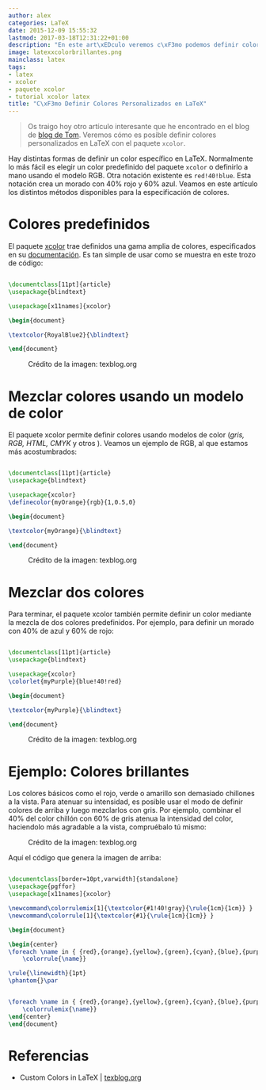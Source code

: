 ```yaml
---
author: alex
categories: LaTeX
date: 2015-12-09 15:55:32
lastmod: 2017-03-18T12:31:22+01:00
description: "En este art\xEDculo veremos c\xF3mo podemos definir colores personalizados  en LateX usando el paquete xcolor."
image: latexxcolorbrillantes.png
mainclass: latex
tags:
- latex
- xcolor
- paquete xcolor
- tutorial xcolor latex
title: "C\xF3mo Definir Colores Personalizados en LaTeX"
---
```


<figure>
<amp-img sizes="(min-width: 300px) 300px, 100vw" on="tap:lightbox1" role="button" tabindex="0" layout="responsive" src="/img/2013/05/latex_logo.png" title="C\xF3mo Definir Colores Personalizados en LaTeX" alt="C\xF3mo Definir Colores Personalizados en LaTeX" width="300px" height="114px" />
</figure>

> Os traigo hoy otro artículo interesante que he encontrado en el blog de <a href="http://texblog.org" target="_blank" title="http://texblog.org">blog de Tom</a>. Veremos cómo es posible definir colores personalizados en LaTeX con el paquete `xcolor`.


<!--more--><!--ad-->

Hay distintas formas de definir un color específico en LaTeX. Normalmente lo más fácil es elegir un color predefinido del paquete `xcolor` o definirlo a mano usando el modelo RGB. Otra notación existente es `red!40!blue`. Esta notación crea un morado con 40% rojo y 60% azul. Veamos en este artículo los distintos métodos disponibles para la especificación de colores.

# Colores predefinidos

El paquete <a href="http://mirrors.ctan.org/macros/latex/contrib/xcolor/xcolor.pdf" target="_blank" title="">xcolor</a> trae definidos una gama amplia de colores, especificados en su <a href="http://mirrors.ctan.org/macros/latex/contrib/xcolor/xcolor.pdf" target="_blank" title="Documentación xcolor">documentación</a>. Es tan simple de usar como se muestra en este trozo de código:

```latex

\documentclass[11pt]{article}
\usepackage{blindtext}

\usepackage[x11names]{xcolor}

\begin{document}

\textcolor{RoyalBlue2}{\blindtext}

\end{document}

```

<figure>
<a href="/img/xcolorlatex1.png"><amp-img sizes="(min-width: 300px) 300px, 100vw" on="tap:lightbox1" role="button" tabindex="0" layout="responsive" src="/img/xcolorlatex1.png" title="C\xF3mo Definir Colores Personalizados en LaTeX" alt="C\xF3mo Definir Colores Personalizados en LaTeX" width="300px" height="154px" /></a>
<span class="image-credit">Crédito de la imagen: texblog.org</span>
</figure>

# Mezclar colores usando un modelo de color

El paquete xcolor permite definir colores usando modelos de color (_gris, RGB, HTML, CMYK_ y otros ). Veamos un ejemplo de RGB, al que estamos más acostumbrados:

```latex

\documentclass[11pt]{article}
\usepackage{blindtext}

\usepackage{xcolor}
\definecolor{myOrange}{rgb}{1,0.5,0}

\begin{document}

\textcolor{myOrange}{\blindtext}

\end{document}

```

<figure>
<a href="/img/xcolorlatex2.png"><amp-img sizes="(min-width: 300px) 300px, 100vw" on="tap:lightbox1" role="button" tabindex="0" layout="responsive" src="/img/xcolorlatex2.png" title="C\xF3mo Definir Colores Personalizados en LaTeX" alt="C\xF3mo Definir Colores Personalizados en LaTeX" width="300px" height="142px" /></a>
<span class="image-credit">Crédito de la imagen: texblog.org</span>
</figure>

# Mezclar dos colores

Para terminar, el paquete xcolor también permite definir un color mediante la mezcla de dos colores predefinidos. Por ejemplo, para definir un morado con 40% de azul y 60% de rojo:

```latex

\documentclass[11pt]{article}
\usepackage{blindtext}

\usepackage{xcolor}
\colorlet{myPurple}{blue!40!red}

\begin{document}

\textcolor{myPurple}{\blindtext}

\end{document}

```

<figure>
<a href="/img/xcolorlatex3.png"><amp-img sizes="(min-width: 300px) 300px, 100vw" on="tap:lightbox1" role="button" tabindex="0" layout="responsive" src="/img/xcolorlatex3.png" title="C\xF3mo Definir Colores Personalizados en LaTeX" alt="C\xF3mo Definir Colores Personalizados en LaTeX" width="300px" height="156px" /></a>
<span class="image-credit">Crédito de la imagen: texblog.org</span>
</figure>

# Ejemplo: Colores brillantes

Los colores básicos como el rojo, verde o amarillo son demasiado chillones a la vista. Para atenuar su intensidad, es posible usar el modo de definir colores de arriba y luego mezclarlos con gris. Por ejemplo, combinar el 40% del color chillón con 60% de gris atenua la intensidad del color, haciendolo más agradable a la vista, compruébalo tú mismo:

<figure>
<a href="/img/latexxcolorbrillantes.png"><amp-img sizes="(min-width: 1024px) 1024px, 100vw" on="tap:lightbox1" role="button" tabindex="0" layout="responsive" src="/img/latexxcolorbrillantes.png" title="C\xF3mo Definir Colores Personalizados en LaTeX" alt="C\xF3mo Definir Colores Personalizados en LaTeX" width="1024px" height="291px" /></a>
<span class="image-credit">Crédito de la imagen: texblog.org</span>
</figure>

Aquí el código que genera la imagen de arriba:

```latex

\documentclass[border=10pt,varwidth]{standalone}
\usepackage{pgffor}
\usepackage[x11names]{xcolor}

\newcommand\colorrulemix[1]{\textcolor{#1!40!gray}{\rule{1cm}{1cm}} }
\newcommand\colorrule[1]{\textcolor{#1}{\rule{1cm}{1cm}} }

\begin{document}

\begin{center}
\foreach \name in { {red},{orange},{yellow},{green},{cyan},{blue},{purple}} {
    \colorrule{\name}}

\rule{\linewidth}{1pt}
\phantom{}\par


\foreach \name in { {red},{orange},{yellow},{green},{cyan},{blue},{purple}} {
    \colorrulemix{\name}}
\end{center}
\end{document}

```

# Referencias

- Custom Colors in LaTeX \| [texblog.org](http://texblog.org/2015/12/08/custom-colors-in-latex/)

